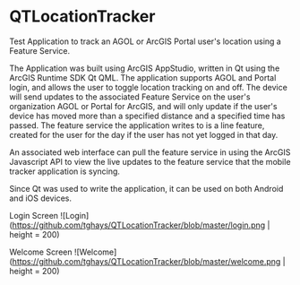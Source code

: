 # QTLocationTracker
Test Application to track an AGOL or ArcGIS Portal user's location using a Feature Service.

The Application was built using ArcGIS AppStudio, written in Qt using the ArcGIS Runtime SDK Qt QML.  The application supports AGOL and Portal login, and allows the user to toggle location tracking on and off.  The device will send updates to the associated Feature Service on the user's organization AGOL or Portal for ArcGIS, and will only update if the user's device has moved more than a specified distance and a specified time has passed.  The feature service the application writes to is a line feature, created for the user for the day if the user has not yet logged in that day. 

An associated web interface can pull the feature service in using the ArcGIS Javascript API to view the live updates to the feature service that the mobile tracker application is syncing.

Since Qt was used to write the application, it can be used on both Android and iOS devices.

Login Screen
![Login](https://github.com/tghays/QTLocationTracker/blob/master/login.png | height = 200)

Welcome Screen
![Welcome](https://github.com/tghays/QTLocationTracker/blob/master/welcome.png | height = 200)
